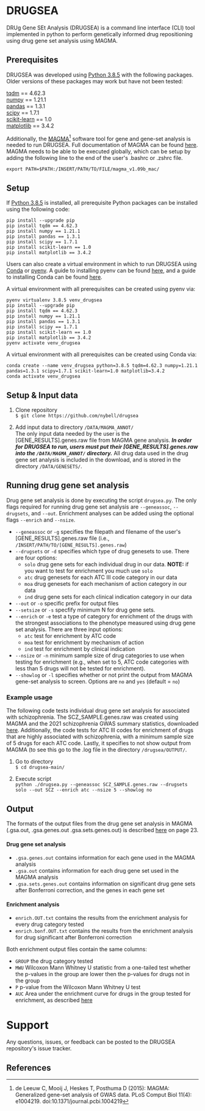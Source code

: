 # DRUGSEA
DRUg Gene SEt Analysis (DRUGSEA) is a command line interface (CLI) tool implemented in python to perform genetically informed drug repositioning using drug gene set analysis using MAGMA.    

## Prerequisites    
DRUGSEA was developed using [Python 3.8.5](https://www.python.org/) with the following packages. Older versions of these packages may work but have not been tested:    
   
[tqdm](https://tqdm.github.io) == 4.62.3   
[numpy](https://www.numpy.org) == 1.21.1    
[pandas](https://pandas.pydata.org) == 1.3.1   
[scipy](https://www.scipy.org) == 1.7.1   
[scikit-learn](http://scikit-learn.org) == 1.0   
[matplotlib](https://matplotlib.org) == 3.4.2   
   
Additionally, the [MAGMA](https://ctg.cncr.nl/software/magma)[^1] software tool for gene and gene-set analysis is needed to run DRUGSEA. Full documentation of MAGMA can be found [here](https://ctg.cncr.nl/software/MAGMA/doc/manual_v1.09.pdf). MAGMA needs to be able to be executed globally, which can be setup by adding the following line to the end of the user's .bashrc or .zshrc file.    
   
`export PATH=$PATH:/INSERT/PATH/TO/FILE/magma_v1.09b_mac/`   
   
## Setup   
   
If [Python 3.8.5](https://www.python.org/) is installed, all prerequisite Python packages can be installed using the following code:    
   
```
pip install --upgrade pip
pip install tqdm == 4.62.3
pip install numpy == 1.21.1
pip install pandas == 1.3.1
pip install scipy == 1.7.1
pip install scikit-learn == 1.0
pip install matplotlib == 3.4.2
```
   
Users can also create a virtual environment in which to run DRUGSEA using [Conda](https://www.anaconda.com/products/individual) or [pyenv](https://github.com/pyenv/pyenv). A guide to installing pyenv can be found [here](https://github.com/pyenv/pyenv), and a guide to installing Conda can be found [here](https://docs.anaconda.com/anaconda/navigator/tutorials/index.html).    
   
A virtual environment with all prerequisites can be created using pyenv via:    
    
```
pyenv virtualenv 3.8.5 venv_drugsea
pip install --upgrade pip
pip install tqdm == 4.62.3
pip install numpy == 1.21.1
pip install pandas == 1.3.1
pip install scipy == 1.7.1
pip install scikit-learn == 1.0
pip install matplotlib == 3.4.2
pyenv activate venv_drugsea
```   
A virtual environment with all prerequisites can be created using Conda via:    
   
```   
conda create --name venv_drugsea python=3.8.5 tqdm=4.62.3 numpy=1.21.1 pandas=1.3.1 scipy=1.7.1 scikit-learn=1.0 matplotlib=3.4.2
conda activate venv_drugsea
```   
   
## Setup & Input data     
   
1. Clone repository    
`$ git clone https://github.com/nybell/drugsea`   
   
2. Add input data to directory `/DATA/MAGMA_ANNOT/`    
The only input data needed by the user is the [GENE_RESULTS].genes.raw file from MAGMA gene analysis. ***In order for DRUGSEA to run, users must put their [GENE_RESULTS].genes.raw into the `/DATA/MAGMA_ANNOT/` directory.*** All drug data used in the drug gene set analysis is included in the download, and is stored in the directory `/DATA/GENESETS/`.    
   
## Running drug gene set analysis   
    
Drug gene set analysis is done by executing the script `drugsea.py`. The only flags required for running drug gene set analysis are `--geneassoc`, `--drugsets`, and `--out`. Enrichment analyses can be added using the optional flags `--enrich` and `--nsize`.     

* `--geneassoc` or `-g` specifies the filepath and filename of the user's [GENE_RESULTS].genes.raw file (i.e., `/INSERT/PATH/TO/[GENE_RESULTS].genes.raw`)
* `--drugsets` or `-d` specifies which type of drug genesets to use. There are four options:
    * `solo` drug gene sets for each individual drug in our data. **NOTE:** if you want to test for enrichment you much use `solo`
    * `atc` drug genesets for each ATC III code category in our data 
    * `moa` drug genesets for each mechanism of action category in our data 
    * `ind` drug gene sets for each clinical indication category in our data 
* `--out` or `-o` specific prefix for output files
* `--setsize` or `-s` specfify minimum N for drug gene sets. 
* `--enrich` or `-e` test a type of category for enrichment of the drugs with the strongest associations to the phenotype measured using drug gene set analysis. There are three input options:
    * `atc` test for enrichment by ATC code 
    * `moa` test for enrichment by mechanism of action 
    * `ind` test for enrichment by clinical indication 
* `--nsize` or `-n` minimum sample size of drug categories to use when testing for enrichment (e.g., when set to 5, ATC code categories with less than 5 drugs will not be tested for enrichment). 
* `--showlog` or `-l` specifies whether or not print the output from MAGMA gene-set analysis to screen. Options are `no` and `yes` (default = `no`) 
    
### Example usage    
    
The following code tests individual drug gene set analysis for associated with schizophrenia. The SCZ_SAMPLE.genes.raw was created using MAGMA and the 2021 schizophrenia GWAS summary statistics, downloaded [here](https://www.med.unc.edu/pgc/download-results/). Additionally, the code tests for ATC III codes for enrichment of drugs that are highly associated with schizophrenia, with a minimum sample size of 5 drugs for each ATC code. Lastly, it specifies to not show output from MAGMA (to see this go to the .log file in the directory `/drugsea/OUTPUT/`.       
  
1. Go to directory      
`$ cd drugsea-main/`     
  
2. Execute script    
`python ./drugsea.py --geneassoc SCZ_SAMPLE.genes.raw --drugsets solo --out SCZ --enrich atc --nsize 5 --showlog no`    
    
## Output    
   
The formats of the output files from the drug gene set analysis in MAGMA (.gsa.out, .gsa.genes.out .gsa.sets.genes.out) is described [here](https://ctg.cncr.nl/software/MAGMA/doc/manual_v1.09.pdf) on page 23.    
    
#### Drug gene set analysis
* `.gsa.genes.out` contains information for each gene used in the MAGMA analysis   
* `.gsa.out` contains information for each drug gene set used in the MAGMA analysis    
* `.gsa.sets.genes.out` contains information on significant drug gene sets after Bonferroni correction, and the genes in each gene set  
    
#### Enrichment analysis 
* `enrich.OUT.txt` contains the results from the enrichment analysis for every drug category tested
* `enrich.bonf.OUT.txt` contains the results from the enrichment analysis for drug significant after Bonferroni correction   
  
Both enrichment output files contain the same columns:
* `GROUP` the drug category tested 
* `MWU` Wilcoxon Mann Whitney U statistic from a one-tailed test whether the p-values in the group are lower then the p-values for drugs not in the group
* `P` p-value from the Wilcoxon Mann Whitney U test
* `AUC` Area under the enrichment curve for drugs in the group tested for enrichment, as described [here](https://www.nature.com/articles/s41598-017-12325-3)


# Support   
   
Any questions, issues, or feedback can be posted to the DRUGSEA repository's issue tracker.   


## References 
 [^1]: de Leeuw C, Mooij J, Heskes T, Posthuma D (2015): MAGMA: Generalized gene-set analysis of GWAS data. PLoS Comput Biol 11(4): e1004219. doi:10.1371/journal.pcbi.1004219
